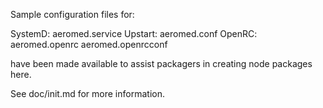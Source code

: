 Sample configuration files for:

SystemD: aeromed.service Upstart: aeromed.conf OpenRC: aeromed.openrc aeromed.openrcconf

have been made available to assist packagers in creating node packages here.

See doc/init.md for more information.